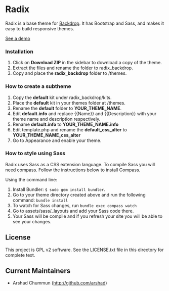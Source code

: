 # Radix

Radix is a base theme for [Backdrop](http://backdropcms.org). It has Bootstrap and Sass, and makes it easy to build responsive themes.

[See a demo](http://dev-radix-backdrop.pantheon.io/)

### Installation

1. Click on **Download ZIP** in the sidebar to download a copy of the theme.
2. Extract the files and rename the folder to radix_backdrop.
3. Copy and place the **radix_backdrop** folder to /themes.

### How to create a subtheme

1. Copy the **default** kit under radix_backdrop/kits.
2. Place the **default** kit in your themes folder at /themes.
3. Rename the **default** folder to **YOUR_THEME_NAME**.
4. Edit **default.info** and replace {{Name}} and {{Description}} with your theme name and description respectively.
5. Rename **default.info** to **YOUR_THEME_NAME.info**
6. Edit template.php and rename the **default_css_alter** to **YOUR_THEME_NAME_css_alter**
7. Go to Appearance and enable your theme.

### How to style using Sass

Radix uses Sass as a CSS extension language. To compile Sass you will need compass. Follow the instructions below to install Compass.

Using the command line:

1. Install Bundler: ```$ sudo gem install bundler```.
2. Go to your theme directory created above and run the following command: ```bundle install```
3. To watch for Sass changes, run ```bundle exec compass watch```
4. Go to assets/sass/_layouts and add your Sass code there.
5. Your Sass will be compile and if you refresh your site you will be able to see your changes.

## License

This project is GPL v2 software. See the LICENSE.txt file in this directory for complete text.

## Current Maintainers

* Arshad Chummun (http://github.com/arshad)

